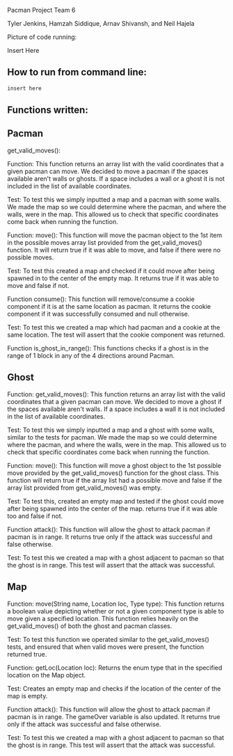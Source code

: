 Pacman Project Team 6

Tyler Jenkins, Hamzah Siddique, Arnav Shivansh, and Neil Hajela

Picture of code running:

Insert Here

## How to run from command line:

```bash
insert here

```

## Functions written:

## Pacman

get_valid_moves(): 

Function: This function returns an array list with the valid coordinates that a given pacman can move. We decided to move a pacman if the spaces available aren't walls or ghosts. If a space includes a wall or a ghost it is not included in the list of available coordinates. 

Test: To test this we simply inputted a map and a pacman with some walls. We made the map so we could determine where the pacman, and where the walls, were in the map. This allowed us to check that specific coordinates come back when running the function.

Function: move(): This function will move the pacman object to the 1st item in the possible moves array list provided from the get_valid_moves() function. It will return true if it was able to move, and false if there were no possible moves.

Test: To test this created a map and checked if it could move after being spawned in to the center of the empty map. It returns true if it was able to move and false if not.

Function consume(): This function will remove/consume a cookie component if it is at the same location as pacman. It returns the cookie component if it was successfully consumed and null otherwise.

Test: To test this we created a map which had pacman and a cookie at the same location. The test will assert that the cookie component was returned.

Function is_ghost_in_range(): This functions checks if a ghost is in the range of 1 block in any of the 4 directions around Pacman.

## Ghost

Function: get_valid_moves(): This function returns an array list with the valid coordinates that a given pacman can move. We decided to move a ghost if the spaces available aren't walls. If a space includes a wall it is not included in the list of available coordinates. 

Test: To test this we simply inputted a map and a ghost with some walls, similar to the tests for pacman. We made the map so we could determine where the pacman, and where the walls, were in the map. This allowed us to check that specific coordinates come back when running the function.

Function: move(): This function will move a ghost object to the 1st possible move provided by the get_valid_moves() function for the ghost class. This function will return true if the array list had a possible move and false if the array list provided from get_valid_moves() was empty.

Test: To test this, created an empty map and tested if the ghost could move after being spawned into the center of the map. returns true if it was able too and false if not.

Function attack(): This function will allow the ghost to attack pacman if pacman is in range. It returns true only if the attack was successful and false otherwise.

Test: To test this we created a map with a ghost adjacent to pacman so that the ghost is in range. This test will assert that the attack was successful.

## Map

Function: move(String name, Location loc, Type type): This function returns a boolean value depicting whether or not a given component type is able to move given a specified location. This function relies heavily on the get_valid_moves() of both the ghost and pacman classes.

Test: To test this function we operated similar to the get_valid_moves() tests, and ensured that when valid moves were present, the function returned true. 

Function: getLoc(Location loc): Returns the enum type that in the specified location on the Map object.

Test: Creates an empty map and checks if the location of the center of the map is empty.

Function attack(): This function will allow the ghost to attack pacman if pacman is in range. The gameOver variable is also updated. It returns true only if the attack was successful and false otherwise. 

Test: To test this we created a map with a ghost adjacent to pacman so that the ghost is in range. This test will assert that the attack was successful.
